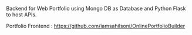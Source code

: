 Backend for Web Portfolio using Mongo DB as Database and Python Flask to host APIs.

Portfolio Frontend : https://github.com/iamsahilsoni/OnlinePortfolioBuilder
